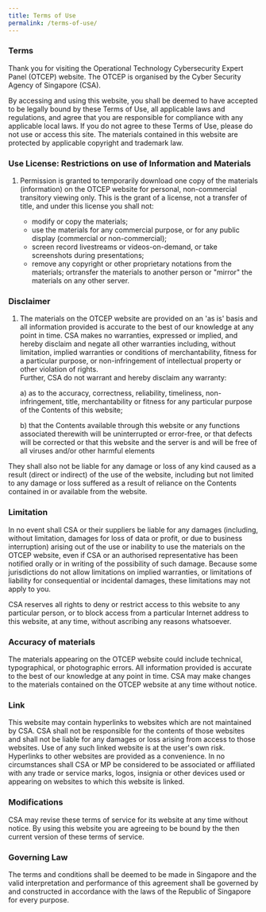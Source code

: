 ```yaml
---
title: Terms of Use
permalink: /terms-of-use/
---
```

### Terms

Thank you for visiting the Operational Technology Cybersecurity Expert Panel (OTCEP) website. The OTCEP is organised by the Cyber Security Agency of Singapore (CSA). 

By accessing and using this website, you shall be deemed to have accepted to be legally bound by these Terms of Use, all applicable laws and regulations, and agree that you are responsible for compliance with any applicable local laws. If you do not agree to these Terms of Use, please do not use or access this site. The materials contained in this website are protected by applicable copyright and trademark law.

### Use License: Restrictions on use of Information and Materials
1. Permission is granted to temporarily download one copy of the materials (information) on the OTCEP website for personal, non-commercial transitory viewing only. This is the grant of a license, not a transfer of title, and under this license you shall not:

	* modify or copy the materials;
	* use the materials for any commercial purpose, or for any public display (commercial or non-commercial);
	* screen record livestreams or videos-on-demand, or take screenshots during presentations;
	* remove any copyright or other proprietary notations from the materials; ortransfer the materials to another person or "mirror" the materials on any other server.

### Disclaimer
1. The materials on the OTCEP website are provided on an 'as is' basis and all information provided is accurate to the best of our knowledge at any point in time. CSA makes no warranties, expressed or implied, and hereby disclaim and negate all other warranties including, without limitation, implied warranties or conditions of merchantability, fitness for a particular purpose, or non-infringement of intellectual property or other violation of rights. <br>Further, CSA do not warrant and hereby disclaim any warranty: 

	a) as to the accuracy, correctness, reliability, timeliness, non-infringement, title, merchantability or fitness for any particular purpose of the Contents of this website;

	b) that the Contents available through this website or any functions associated therewith will be uninterrupted or error-free, or that defects will be corrected or that this website and the server is and will be free of all viruses and/or other harmful elements

They shall also not be liable for any damage or loss of any kind caused as a result (direct or indirect) of the use of the website, including but not limited to any damage or loss suffered as a result of reliance on the Contents contained in or available from the website.

### Limitation

In no event shall CSA or their suppliers be liable for any damages (including, without limitation, damages for loss of data or profit, or due to business interruption) arising out of the use or inability to use the materials on the OTCEP website, even if CSA or an authorised representative has been notified orally or in writing of the possibility of such damage. Because some jurisdictions do not allow limitations on implied warranties, or limitations of liability for consequential or incidental damages, these limitations may not apply to you.

CSA reserves all rights to deny or restrict access to this website to any particular person, or to block access from a particular Internet address to this website, at any time, without ascribing any reasons whatsoever.

### Accuracy of materials

The materials appearing on the OTCEP website could include technical, typographical, or photographic errors. All information provided is accurate to the best of our knowledge at any point in time. CSA may make changes to the materials contained on the OTCEP website at any time without notice. 

### Link

This website may contain hyperlinks to websites which are not maintained by CSA. CSA shall not be responsible for the contents of those websites and shall not be liable for any damages or loss arising from access to those websites. Use of any such linked website is at the user's own risk. 
Hyperlinks to other websites are provided as a convenience. In no circumstances shall CSA or MP be considered to be associated or affiliated with any trade or service marks, logos, insignia or other devices used or appearing on websites to which this website is linked.

### Modifications

CSA may revise these terms of service for its website at any time without notice. By using this website you are agreeing to be bound by the then current version of these terms of service.

### Governing Law 

The terms and conditions shall be deemed to be made in Singapore and the valid interpretation and performance of this agreement shall be governed by and constructed in accordance with the laws of the Republic of Singapore for every purpose.